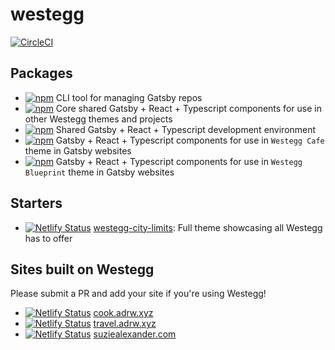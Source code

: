 # westegg

[![CircleCI](https://circleci.com/gh/adrw/westegg.svg?style=svg)](https://circleci.com/gh/adrw/westegg)

## Packages

- [![npm](https://img.shields.io/npm/v/@westegg/cli.svg?label=@westegg/cli)](https://www.npmjs.com/package/@westegg/cli) CLI tool for managing Gatsby repos
- [![npm](https://img.shields.io/npm/v/@westegg/core.svg?label=@westegg/core)](https://www.npmjs.com/package/@westegg/core) Core shared Gatsby + React + Typescript components for use in other Westegg themes and projects
- [![npm](https://img.shields.io/npm/v/@westegg/dev.svg?label=@westegg/dev)](https://www.npmjs.com/package/@westegg/dev) Shared Gatsby + React + Typescript development environment
- [![npm](https://img.shields.io/npm/v/@westegg/theme-cafe.svg?label=@westegg/theme-cafe)](https://www.npmjs.com/package/@westegg/theme-cafe) Gatsby + React + Typescript components for use in `Westegg Cafe` theme in Gatsby websites
- [![npm](https://img.shields.io/npm/v/@westegg/theme-blueprint.svg?label=@westegg/theme-blueprint)](https://www.npmjs.com/package/@westegg/theme-blueprint) Gatsby + React + Typescript components for use in `Westegg Blueprint` theme in Gatsby websites

## Starters

- [![Netlify Status](https://api.netlify.com/api/v1/badges/5f5e6a3d-cda1-421e-ac92-9e1140112f29/deploy-status)](https://app.netlify.com/sites/westeggcitylimits/deploys) [westegg-city-limits](https://westeggcitylimits.netlify.com): Full theme showcasing all Westegg has to offer

## Sites built on Westegg

Please submit a PR and add your site if you're using Westegg!

- [![Netlify Status](https://api.netlify.com/api/v1/badges/a63ad086-fc71-4205-9b68-9eb0a29f129c/deploy-status)](https://app.netlify.com/sites/cookadrwxyz/deploys) [cook.adrw.xyz](http://g.adrw.ch/cook.adrw.xyz)
- [![Netlify Status](https://api.netlify.com/api/v1/badges/c6152a21-a3f1-4232-bd3d-11e5a321a8f9/deploy-status)](https://app.netlify.com/sites/traveladrwxyz/deploys) [travel.adrw.xyz](http://g.adrw.ch/travel.adrw.xyz)
- [![Netlify Status](https://api.netlify.com/api/v1/badges/08e4cc15-8174-456d-ab74-7c10b74291f9/deploy-status)](https://app.netlify.com/sites/suziealexandercom/deploys) [suziealexander.com](http://g.adrw.ch/suziealexander.com)
